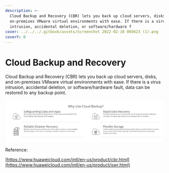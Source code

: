 ```yaml
---
description: >-
  Cloud Backup and Recovery (CBR) lets you back up cloud servers, disks, and
  on-premises VMware virtual environments with ease. If there is a virus
  intrusion, accidental deletion, or software/hardware f
cover: ../../../.gitbook/assets/Screenshot 2022-02-16 005623 (1).png
coverY: 0
---
```


# Cloud Backup and Recovery

Cloud Backup and Recovery (CBR) lets you back up cloud servers, disks, and on-premises VMware virtual environments with ease. If there is a virus intrusion, accidental deletion, or software/hardware fault, data can be restored to any backup point.

![](<../../../.gitbook/assets/image (19).png>)

Reference:

[https://www.huaweicloud.com/intl/en-us/product/cbr.html](https://www.huaweicloud.com/intl/en-us/product/swr.html)
